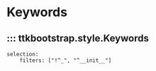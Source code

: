 # Keywords

## ::: ttkbootstrap.style.Keywords
    selection:
        filters: ["!^_", "^__init__"]

